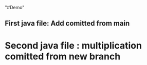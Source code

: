 "#Demo" 
## First java file: Add comitted from main
# Second java file : multiplication comitted from new branch